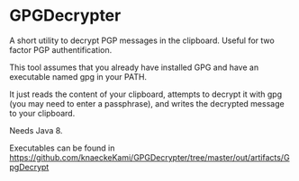 GPGDecrypter
============

A short utility to decrypt PGP messages in the clipboard. Useful for two factor PGP authentification.

This tool assumes that you already have installed GPG and have an executable named gpg in your PATH.

It just reads the content of your clipboard, attempts to decrypt it with gpg (you may need to enter a passphrase), and writes the decrypted message to your clipboard.

Needs Java 8.

Executables can be found in https://github.com/knaeckeKami/GPGDecrypter/tree/master/out/artifacts/GpgDecrypt
